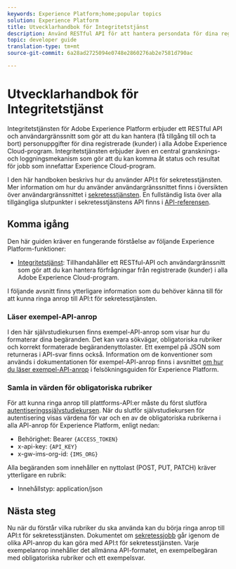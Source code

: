 ```yaml
---
keywords: Experience Platform;home;popular topics
solution: Experience Platform
title: Utvecklarhandbok för Integritetstjänst
description: Använd RESTful API för att hantera persondata för dina registrerade i alla Adobe Experience Cloud-program
topic: developer guide
translation-type: tm+mt
source-git-commit: 6a28ad2725094e0748e2860276ab2e7581d790ac

---
```



# Utvecklarhandbok för Integritetstjänst

Integritetstjänsten för Adobe Experience Platform erbjuder ett RESTful API och användargränssnitt som gör att du kan hantera (få tillgång till och ta bort) personuppgifter för dina registrerade (kunder) i alla Adobe Experience Cloud-program. Integritetstjänsten erbjuder även en central gransknings- och loggningsmekanism som gör att du kan komma åt status och resultat för jobb som innefattar Experience Cloud-program.

I den här handboken beskrivs hur du använder API:t för sekretesstjänsten. Mer information om hur du använder användargränssnittet finns i översikten över användargränssnittet i [sekretesstjänsten](../ui/overview.md). En fullständig lista över alla tillgängliga slutpunkter i sekretesstjänstens API finns i [API-referensen](https://www.adobe.io/apis/experiencecloud/gdpr/api-reference.html).

## Komma igång

Den här guiden kräver en fungerande förståelse av följande Experience Platform-funktioner:

* [Integritetstjänst](../home.md): Tillhandahåller ett RESTful-API och användargränssnitt som gör att du kan hantera förfrågningar från registrerade (kunder) i alla Adobe Experience Cloud-program.

I följande avsnitt finns ytterligare information som du behöver känna till för att kunna ringa anrop till API:t för sekretesstjänsten.

### Läser exempel-API-anrop

I den här självstudiekursen finns exempel-API-anrop som visar hur du formaterar dina begäranden. Det kan vara sökvägar, obligatoriska rubriker och korrekt formaterade begärandenyttolaster. Ett exempel på JSON som returneras i API-svar finns också. Information om de konventioner som används i dokumentationen för exempel-API-anrop finns i avsnittet [om hur du läser exempel-API-anrop](https://www.adobe.io/apis/experienceplatform/home/services/troubleshooting.html#!api-specification/markdown/narrative/technical_overview/platform_faq_and_troubleshooting/platform_faq_and_troubleshooting.md) i felsökningsguiden för Experience Platform.

### Samla in värden för obligatoriska rubriker

För att kunna ringa anrop till plattforms-API:er måste du först slutföra [autentiseringssjälvstudiekursen](https://www.adobe.io/apis/experienceplatform/home/tutorials/alltutorials.html#!api-specification/markdown/narrative/tutorials/authenticate_to_acp_tutorial/authenticate_to_acp_tutorial.md). När du slutför självstudiekursen för autentisering visas värdena för var och en av de obligatoriska rubrikerna i alla API-anrop för Experience Platform, enligt nedan:

* Behörighet: Bearer `{ACCESS_TOKEN}`
* x-api-key: `{API_KEY}`
* x-gw-ims-org-id: `{IMS_ORG}`

Alla begäranden som innehåller en nyttolast (POST, PUT, PATCH) kräver ytterligare en rubrik:

* Innehållstyp: application/json

## Nästa steg

Nu när du förstår vilka rubriker du ska använda kan du börja ringa anrop till API:t för sekretesstjänsten. Dokumentet om [sekretessjobb](privacy-jobs.md) går igenom de olika API-anrop du kan göra med API:t för sekretesstjänsten. Varje exempelanrop innehåller det allmänna API-formatet, en exempelbegäran med obligatoriska rubriker och ett exempelsvar.
